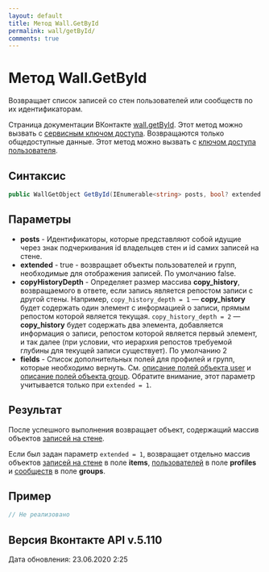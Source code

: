 ```yaml
---
layout: default
title: Метод Wall.GetById
permalink: wall/getById/
comments: true
---
```

# Метод Wall.GetById
Возвращает список записей со стен пользователей или сообществ по их идентификаторам.

Страница документации ВКонтакте [wall.getById](https://vk.com/dev/wall.getById).
Этот метод можно вызвать с [сервисным ключом доступа](https://vk.com/dev/access_token?f=3.%20%D0%A1%D0%B5%D1%80%D0%B2%D0%B8%D1%81%D0%BD%D1%8B%D0%B9%20%D0%BA%D0%BB%D1%8E%D1%87%20%D0%B4%D0%BE%D1%81%D1%82%D1%83%D0%BF%D0%B0). Возвращаются только общедоступные данные.
Этот метод можно вызвать с [ключом доступа пользователя](https://vk.com/dev/access_token).

## Синтаксис
``` csharp
public WallGetObject GetById(IEnumerable<string> posts, bool? extended = null, long? copyHistoryDepth = null, ProfileFields fields = null)
```

## Параметры
+ **posts** - Идентификаторы, которые представляют собой идущие через знак подчеркивания id владельцев стен и id самих записей на стене.
+ **extended** - 
true - возвращает объекты пользователей и групп, необходимые для отображения записей. По умолчанию false.
+ **copyHistoryDepth** - Определяет размер массива **copy_history**, возвращаемого в ответе, если запись является репостом записи с другой стены. 
Например, `copy_history_depth = 1` — **copy_history** будет содержать один элемент с информацией о записи, прямым репостом которой является текущая. 
`copy_history_depth = 2` — **copy_history** будет содержать два элемента, добавляется информация о записи, репостом которой является первый элемент, и так далее (при условии, что иерархия репостов требуемой глубины для текущей записи существует). По умолчанию 2
+ **fields** - Список дополнительных полей для профилей и  групп, которые необходимо вернуть. См. [описание полей объекта user](https://vk.com/dev/objects/user) и [описание полей объекта group](https://vk.com/dev/objects/user). 
Обратите внимание, этот параметр учитывается только при `extended = 1`. 

## Результат
После успешного выполнения возвращает объект, содержащий массив объектов [записей на стене](https://vk.com/dev/objects/post).

Если был задан параметр `extended = 1`, возвращает отдельно массив объектов [записей на стене](https://vk.com/dev/objects/post) в поле **items**, [пользователей](https://vk.com/dev/objects/user) в поле **profiles** и [сообществ](https://vk.com/dev/objects/groups) в поле **groups**.

## Пример
``` csharp
// Не реализовано
```

## Версия Вконтакте API v.5.110
Дата обновления: 23.06.2020 2:25
